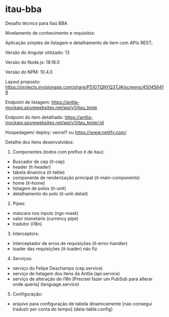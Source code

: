 # itau-bba

Desafio técnico para Itaú BBA

Nivelamento de conhecimento e requisitos:

Aplicação simples de listagem e detalhamento de item com APIs REST;

Versão do Angular utilizado: 13

Versão do Node.js: 18.18.0

Versão do NPM: 10.4.0

Layout proposto: https://projects.invisionapp.com/share/P510TQNYQ3TJ#/screens/450456419

Endpoint de listagem: https://antlia-mockapi.azurewebsites.net/api/v1/itau_teste

Endpoint do item detalhado: https://antlia-mockapi.azurewebsites.net/api/v1/itau_teste/:id

Hospedagem/ deploy: vercel? ou https://www.netlify.com/

Detalhe dos itens desenvolvidos:

1. Componentes (todos com prefixo it de itau):

- Buscador de cep (it-cep)
- header (it-header)
- tabela dinamica (it-table)
- componente de renderização principal (it-main-components)
- home (it-home)
- listagem de polos (it-unit)
- detalhamento do polo (it-unit-detail)

2. Pipes:

- máscara nos inputs (ngx-mask)
- valor monetário (currency pipe)
- tradutor (i18n)

3. Interceptors:

- interceptador de erros de requisições (it-error-handler)
- loader das requisições (it-loader) não fiz

4. Serviços:

- serviço do Felipe Deschamps (cep.service)
- serviço de listagem dos itens da Antlia (api.service)
- serviço de alteração de i18n [Precisei fazer um PubSub para alterar onde queria] (language.service)

5. Configuração:

- arquivo para configuração de tabela dinamicamente [nao consegui traduzir por conta do tempo] (data-table.config)
